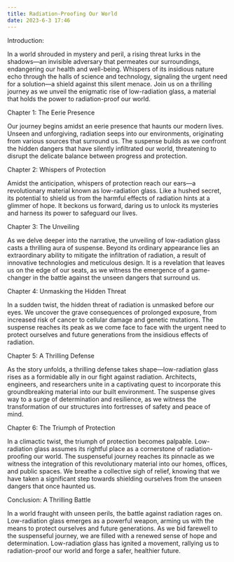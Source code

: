 ```yaml
---
title: Radiation-Proofing Our World
date: 2023-6-3 17:46
---
```

Introduction:

In a world shrouded in mystery and peril, a rising threat lurks in the shadows—an invisible adversary that permeates our surroundings, endangering our health and well-being. Whispers of its insidious nature echo through the halls of science and technology, signaling the urgent need for a solution—a shield against this silent menace. Join us on a thrilling journey as we unveil the enigmatic rise of low-radiation glass, a material that holds the power to radiation-proof our world.

Chapter 1: The Eerie Presence

Our journey begins amidst an eerie presence that haunts our modern lives. Unseen and unforgiving, radiation seeps into our environments, originating from various sources that surround us. The suspense builds as we confront the hidden dangers that have silently infiltrated our world, threatening to disrupt the delicate balance between progress and protection.

Chapter 2: Whispers of Protection

Amidst the anticipation, whispers of protection reach our ears—a revolutionary material known as low-radiation glass. Like a hushed secret, its potential to shield us from the harmful effects of radiation hints at a glimmer of hope. It beckons us forward, daring us to unlock its mysteries and harness its power to safeguard our lives.

Chapter 3: The Unveiling

As we delve deeper into the narrative, the unveiling of low-radiation glass casts a thrilling aura of suspense. Beyond its ordinary appearance lies an extraordinary ability to mitigate the infiltration of radiation, a result of innovative technologies and meticulous design. It is a revelation that leaves us on the edge of our seats, as we witness the emergence of a game-changer in the battle against the unseen dangers that surround us.

Chapter 4: Unmasking the Hidden Threat

In a sudden twist, the hidden threat of radiation is unmasked before our eyes. We uncover the grave consequences of prolonged exposure, from increased risk of cancer to cellular damage and genetic mutations. The suspense reaches its peak as we come face to face with the urgent need to protect ourselves and future generations from the insidious effects of radiation.

Chapter 5: A Thrilling Defense

As the story unfolds, a thrilling defense takes shape—low-radiation glass rises as a formidable ally in our fight against radiation. Architects, engineers, and researchers unite in a captivating quest to incorporate this groundbreaking material into our built environment. The suspense gives way to a surge of determination and resilience, as we witness the transformation of our structures into fortresses of safety and peace of mind.

Chapter 6: The Triumph of Protection

In a climactic twist, the triumph of protection becomes palpable. Low-radiation glass assumes its rightful place as a cornerstone of radiation-proofing our world. The suspenseful journey reaches its pinnacle as we witness the integration of this revolutionary material into our homes, offices, and public spaces. We breathe a collective sigh of relief, knowing that we have taken a significant step towards shielding ourselves from the unseen dangers that once haunted us.

Conclusion: A Thrilling Battle

In a world fraught with unseen perils, the battle against radiation rages on. Low-radiation glass emerges as a powerful weapon, arming us with the means to protect ourselves and future generations. As we bid farewell to the suspenseful journey, we are filled with a renewed sense of hope and determination. Low-radiation glass has ignited a movement, rallying us to radiation-proof our world and forge a safer, healthier future.